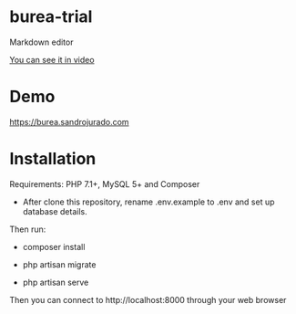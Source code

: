 # burea-trial
Markdown editor

[video]: https://burea.sandrojurado.com/video/burea-enhanced.gif "Demo"
[You can see it in video](https://burea.sandrojurado.com/video/burea.mp4)

# Demo
https://burea.sandrojurado.com

# Installation
Requirements: PHP 7.1+, MySQL 5+ and Composer

* After clone this repository, rename .env.example to .env and set up database details.

Then run:

* composer install

* php artisan migrate

* php artisan serve

Then you can connect to http://localhost:8000 through your web browser
